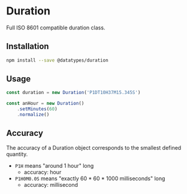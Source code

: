 # Duration

Full ISO 8601 compatible duration class.


## Installation

```bash
npm install --save @datatypes/duration
```


## Usage

```js
const duration = new Duration('P1DT10H37M15.345S')

const anHour = new Duration()
	.setMinutes(60)
	.normalize()
```


## Accuracy

The accuracy of a Duration object corresponds to the smallest defined quantity.

- `P1H` means "around 1 hour" long
	- accuracy: hour
- `P1H0M0.0S` means "exactly 60 * 60 * 1000 milliseconds" long
	- accuracy: millisecond
